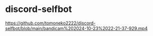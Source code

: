 # discord-selfbot

https://github.com/tomoneko2222/discord-selfbot/blob/main/bandicam%202024-10-23%2022-21-37-929.mp4

